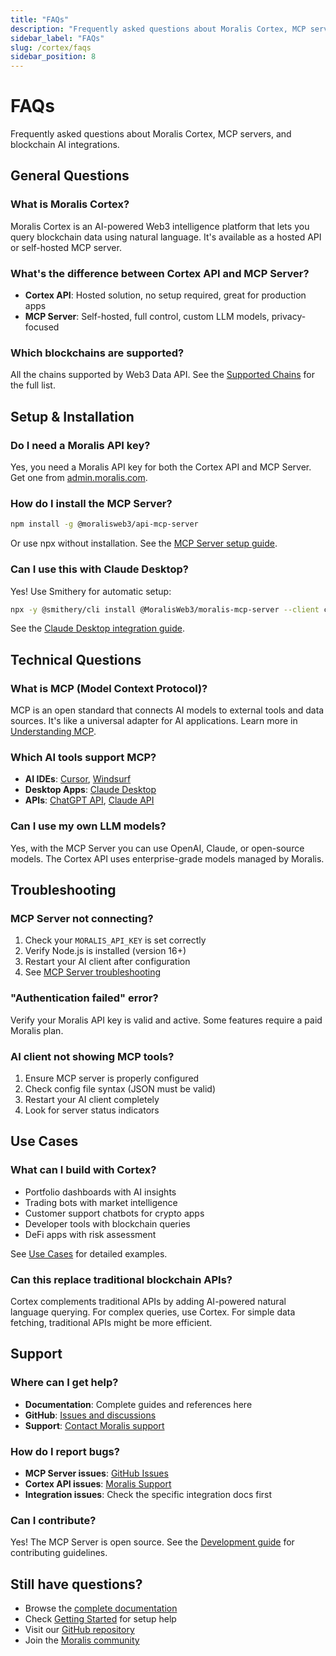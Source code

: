 ```yaml
---
title: "FAQs"
description: "Frequently asked questions about Moralis Cortex, MCP servers, and blockchain AI integrations."
sidebar_label: "FAQs"
slug: /cortex/faqs
sidebar_position: 8
---
```


# FAQs

Frequently asked questions about Moralis Cortex, MCP servers, and blockchain AI integrations.

## General Questions

### What is Moralis Cortex?

Moralis Cortex is an AI-powered Web3 intelligence platform that lets you query blockchain data using natural language. It's available as a hosted API or self-hosted MCP server.

### What's the difference between Cortex API and MCP Server?

- **Cortex API**: Hosted solution, no setup required, great for production apps
- **MCP Server**: Self-hosted, full control, custom LLM models, privacy-focused

### Which blockchains are supported?

All the chains supported by Web3 Data API. See the [Supported Chains](/supported-chains) for the full list.

## Setup & Installation

### Do I need a Moralis API key?

Yes, you need a Moralis API key for both the Cortex API and MCP Server. Get one from [admin.moralis.com](https://admin.moralis.com/api-keys).

### How do I install the MCP Server?

```bash
npm install -g @moralisweb3/api-mcp-server
```

Or use npx without installation. See the [MCP Server setup guide](/cortex/mcp-server/getting-started).

### Can I use this with Claude Desktop?

Yes! Use Smithery for automatic setup:

```bash
npx -y @smithery/cli install @MoralisWeb3/moralis-mcp-server --client claude
```

See the [Claude Desktop integration guide](/cortex/integrations/claude-desktop).

## Technical Questions

### What is MCP (Model Context Protocol)?

MCP is an open standard that connects AI models to external tools and data sources. It's like a universal adapter for AI applications. Learn more in [Understanding MCP](/cortex/understanding-mcp/what-is-mcp).

### Which AI tools support MCP?

- **AI IDEs**: [Cursor](/cortex/integrations/cursor), [Windsurf](/cortex/integrations/windsurf)
- **Desktop Apps**: [Claude Desktop](/cortex/integrations/claude-desktop)
- **APIs**: [ChatGPT API](/cortex/integrations/chatgpt-api), [Claude API](/cortex/integrations/claude-api)

### Can I use my own LLM models?

Yes, with the MCP Server you can use OpenAI, Claude, or open-source models. The Cortex API uses enterprise-grade models managed by Moralis.

## Troubleshooting

### MCP Server not connecting?

1. Check your `MORALIS_API_KEY` is set correctly
2. Verify Node.js is installed (version 16+)
3. Restart your AI client after configuration
4. See [MCP Server troubleshooting](/cortex/mcp-server/getting-started#troubleshooting)

### "Authentication failed" error?

Verify your Moralis API key is valid and active. Some features require a paid Moralis plan.

### AI client not showing MCP tools?

1. Ensure MCP server is properly configured
2. Check config file syntax (JSON must be valid)
3. Restart your AI client completely
4. Look for server status indicators

## Use Cases

### What can I build with Cortex?

- Portfolio dashboards with AI insights
- Trading bots with market intelligence
- Customer support chatbots for crypto apps
- Developer tools with blockchain queries
- DeFi apps with risk assessment

See [Use Cases](/cortex/use-cases) for detailed examples.

### Can this replace traditional blockchain APIs?

Cortex complements traditional APIs by adding AI-powered natural language querying. For complex queries, use Cortex. For simple data fetching, traditional APIs might be more efficient.

## Support

### Where can I get help?

- **Documentation**: Complete guides and references here
- **GitHub**: [Issues and discussions](https://github.com/MoralisWeb3/moralis-mcp-server)
- **Support**: [Contact Moralis support](https://moralis.io/contact)

### How do I report bugs?

- **MCP Server issues**: [GitHub Issues](https://github.com/MoralisWeb3/moralis-mcp-server/issues)
- **Cortex API issues**: [Moralis Support](https://moralis.io/contact)
- **Integration issues**: Check the specific integration docs first

### Can I contribute?

Yes! The MCP Server is open source. See the [Development guide](/cortex/mcp-server/development) for contributing guidelines.

## Still have questions?

- Browse the [complete documentation](/cortex)
- Check [Getting Started](/cortex/getting-started) for setup help
- Visit our [GitHub repository](https://github.com/MoralisWeb3/moralis-mcp-server)
- Join the [Moralis community](https://discord.gg/moralis)
